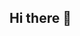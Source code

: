 ## Hi there 👋

<!--
**hiteshk283/hiteshk283** is a ✨ _special_ ✨ repository because its `README.md` (this file) appears on your GitHub profile.

Here are some ideas to get you started:

- this is my first 

- 🔭 I’m currently working on 
- 🌱 I’m currently learning ...
- 👯 I’m looking to collaborate on ...
- 🤔 I’m looking for help with Artificial Intelligence
- 💬 Ask me about ...
- 📫 How to reach me: ...
- 😄 Pronouns: ...
- ⚡ Fun fact: ...
-->
